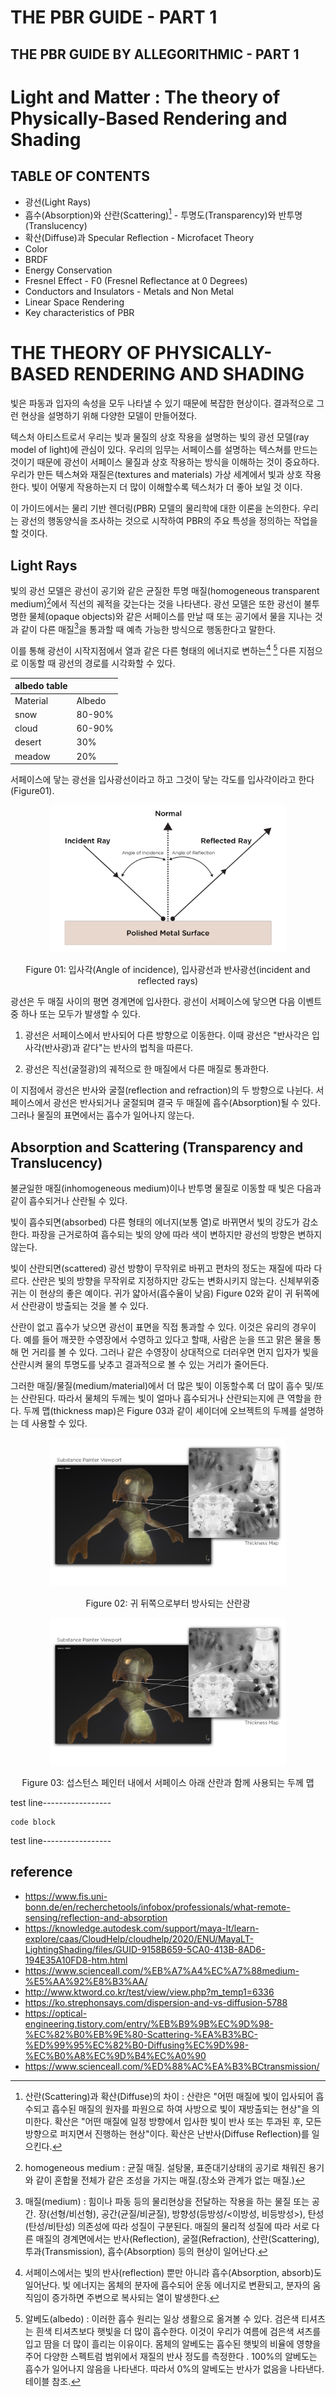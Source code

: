 THE PBR GUIDE - PART 1
===

THE PBR GUIDE BY ALLEGORITHMIC - PART 1
---


# Light and Matter : The theory of Physically-Based Rendering and Shading
## TABLE OF CONTENTS
* 광선(Light Rays)
* 흡수(Absorption)와 산란(Scattering)[^scattering_diffuse_difference] - 투명도(Transparency)와 반투명(Translucency)
* 확산(Diffuse)과 Specular Reflection - Microfacet Theory
* Color
* BRDF
* Energy Conservation
* Fresnel Effect - F0 (Fresnel Reflectance at 0 Degrees)
* Conductors and Insulators - Metals and Non Metal
* Linear Space Rendering
* Key characteristics of PBR


# THE THEORY OF PHYSICALLY-BASED RENDERING AND SHADING
 빛은 파동과 입자의 속성을 모두 나타낼 수 있기 때문에 복잡한 현상이다. 결과적으로 그런 현상을 설명하기 위해 다양한 모델이 만들어졌다.

 텍스처 아티스트로서 우리는 빛과 물질의 상호 작용을 설명하는 빛의 광선 모델(ray model of light)에 관심이 있다. 우리의 임무는 서페이스를 설명하는 텍스쳐를 만드는 것이기 때문에 광선이 서페이스 물질과 상호 작용하는 방식을 이해하는 것이 중요하다. 우리가 만든 텍스쳐와 재질은(textures and materials) 가상 세계에서 빛과 상호 작용한다. 빛이 어떻게 작용하는지 더 많이 이해할수록 텍스처가 더 좋아 보일 것 이다.

 이 가이드에서는 물리 기반 렌더링(PBR) 모델의 물리학에 대한 이론을 논의한다. 우리는 광선의 행동양식을 조사하는 것으로 시작하여 PBR의 주요 특성을 정의하는 작업을 할 것이다.


## Light Rays
 빛의 광선 모델은 광선이 공기와 같은 균질한 투명 매질(homogeneous transparent medium)[^homogeneous_medium]에서 직선의 궤적을 갖는다는 것을 나타낸다. 광선 모델은 또한 광선이 불투명한 물체(opaque objects)와 같은 서페이스를 만날 때 또는 공기에서 물을 지나는 것과 같이 다른 매질[^매질]을 통과할 때 예측 가능한 방식으로 행동한다고 말한다.

 이를 통해 광선이 시작지점에서 열과 같은 다른 형태의 에너지로 변하는[^conversion] [^albedo] 다른 지점으로 이동할 때 광선의 경로를 시각화할 수 있다.

 |albedo table||
 |----|----|
 |Material|Albedo|
 |snow|80-90%|
 |cloud|60-90%|
 |desert|30%|
 |meadow|20%|

 서페이스에 닿는 광선을 입사광선이라고 하고 그것이 닿는 각도를 입사각이라고 한다(Figure01).

<!--
이미지 기본형
![figure01](/img/figure01.png)

가운데 정렬하기(캡션 포함)
<img> 태그로 이미지를 첨부하고, 이미지 태그를 p태그로 감싼다.
-->
<p align="center">
  <img src="/img/figure01.png" alt="figure01" width="75%" height="75%" /> 
  <p align="center">
  Figure 01: 입사각(Angle of incidence), 입사광선과 반사광선(incident and reflected rays)
  </p>
</p>

 광선은 두 매질 사이의 평면 경계면에 입사한다. 광선이 서페이스에 닿으면 다음 이벤트 중 하나 또는 모두가 발생할 수 있다.

 1. 광선은 서페이스에서 반사되어 다른 방향으로 이동한다. 이때 광선은 "반사각은 입사각(반사광)과 같다"는 반사의 법칙을 따른다.

 2. 광선은 직선(굴절광)의 궤적으로 한 매질에서 다른 매질로 통과한다.

 이 지점에서 광선은 반사와 굴절(reflection and refraction)의 두 방향으로 나뉜다. 서페이스에서 광선은 반사되거나 굴절되며 결국 두 매질에 흡수(Absorption)될 수 있다. 그러나 물질의 표면에서는 흡수가 일어나지 않는다.


## Absorption and Scattering (Transparency and Translucency)
 불균일한 매질(inhomogeneous medium)이나 반투명 물질로 이동할 때 빛은 다음과 같이 흡수되거나 산란될 수 있다.

 빛이 흡수되면(absorbed) 다른 형태의 에너지(보통 열)로 바뀌면서 빛의 강도가 감소한다. 파장을 근거로하여 흡수되는 빛의 양에 따라 색이 변하지만 광선의 방향은 변하지 않는다.

 빛이 산란되면(scattered) 광선 방향이 무작위로 바뀌고 편차의 정도는 재질에 따라 다르다. 산란은 빛의 방향을 무작위로 지정하지만 강도는 변화시키지 않는다. 신체부위중 귀는 이 현상의 좋은 예이다. 귀가 얇아서(흡수율이 낮음) Figure 02와 같이 귀 뒤쪽에서 산란광이 방출되는 것을 볼 수 있다.

 산란이 없고 흡수가 낮으면 광선이 표면을 직접 통과할 수 있다. 이것은 유리의 경우이다. 예를 들어 깨끗한 수영장에서 수영하고 있다고 할때, 사람은 눈을 뜨고 맑은 물을 통해 먼 거리를 볼 수 있다. 그러나 같은 수영장이 상대적으로 더러우면 먼지 입자가 빛을 산란시켜 물의 투명도를 낮추고 결과적으로 볼 수 있는 거리가 줄어든다.

 그러한 매질/물질(medium/material)에서 더 많은 빛이 이동할수록 더 많이 흡수 및/또는 산란된다. 따라서 물체의 두께는 빛이 얼마나 흡수되거나 산란되는지에 큰 역할을 한다. 두께 맵(thickness map)은 Figure 03과 같이 셰이더에 오브젝트의 두께를 설명하는 데 사용할 수 있다.

<p align="center">
  <img src="/img/figure02.png" alt="figure02" width="75%" height="75%" /> 
  <p align="center">
  Figure 02: 귀 뒤쪽으로부터 방사되는 산란광
  </p>
</p>

<p align="center">
  <img src="/img/figure03.png" alt="figure03" width="75%" height="75%" /> 
  <p align="center">
  Figure 03: 섭스턴스 페인터 내에서 서페이스 아래 산란과 함께 사용되는 두께 맵
  </p>
</p>

[^homogeneous_medium]: homogeneous medium : 균질 매질. 설탕물, 표준대기상태의 공기로 채워진 용기와 같이 혼합물 전체가 같은 조성을 가지는 매질.(장소와 관계가 없는 매질.)

[^매질]: 매질(medium) : 힘이나 파동 등의 물리현상을 전달하는 작용을 하는 물질 또는 공간. 장(선형/비선형), 공간(균질/비균질), 방향성(등방성/<이방성, 비등방성>), 탄성(탄성/비탄성) 의존성에 따라 성질이 구분된다. 매질의 물리적 성질에 따라 서로 다른 매질의 경계면에서는 반사(Reflection), 굴절(Refraction), 산란(Scattering), 투과(Transmission), 흡수(Absorption) 등의 현상이 일어난다. 

[^conversion]: 서페이스에서는 빛의 반사(reflection) 뿐만 아니라 흡수(Absorption, absorb)도 일어난다. 빛 에너지는 몸체의 분자에 흡수되어 운동 에너지로 변환되고, 분자의 움직임이 증가하면 주변으로 복사되는 열이 발생한다.

[^albedo]: 알베도(albedo) : 이러한 흡수 원리는 일상 생활으로 옮겨볼 수 있다. 검은색 티셔츠는 흰색 티셔츠보다 햇빛을 더 많이 흡수한다. 이것이 우리가 여름에 검은색 셔츠를 입고 땀을 더 많이 흘리는 이유이다. 몸체의 알베도는 흡수된 햇빛의 비율에 영향을주어 다양한 스펙트럼 범위에서 재질의 반사 정도를 측정한다 . 100%의 알베도는 흡수가 일어나지 않음을 나타낸다. 따라서 0%의 알베도는 반사가 없음을 나타낸다. 테이블 참조.

[^scattering_diffuse_difference]: 산란(Scattering)과 확산(Diffuse)의 차이 : 산란은 "어떤 매질에 빛이 입사되어 흡수되고 흡수된 매질의 원자를 파원으로 하여 사방으로 빛이 재방출되는 현상"을 의미한다.
확산은 "어떤 매질에 일정 방향에서 입사한 빛이 반사 또는 투과된 후, 모든 방향으로 퍼지면서 진행하는 현상"이다. 확산은 난반사(Diffuse Reflection)를 일으킨다.




























test line-----------------

    code block

test line-----------------

## reference
* <https://www.fis.uni-bonn.de/en/recherchetools/infobox/professionals/what-remote-sensing/reflection-and-absorption>
* <https://knowledge.autodesk.com/support/maya-lt/learn-explore/caas/CloudHelp/cloudhelp/2020/ENU/MayaLT-LightingShading/files/GUID-9158B659-5CA0-413B-8AD6-194E35A10FD8-htm.html>
* <https://www.scienceall.com/%EB%A7%A4%EC%A7%88medium-%E5%AA%92%E8%B3%AA/>
* <http://www.ktword.co.kr/test/view/view.php?m_temp1=6336>
* <https://ko.strephonsays.com/dispersion-and-vs-diffusion-5788>
* <https://optical-engineering.tistory.com/entry/%EB%B9%9B%EC%9D%98-%EC%82%B0%EB%9E%80-Scattering-%EA%B3%BC-%ED%99%95%EC%82%B0-Diffusing%EC%9D%98-%EC%B0%A8%EC%9D%B4%EC%A0%90>
* <https://www.scienceall.com/%ED%88%AC%EA%B3%BCtransmission/>
